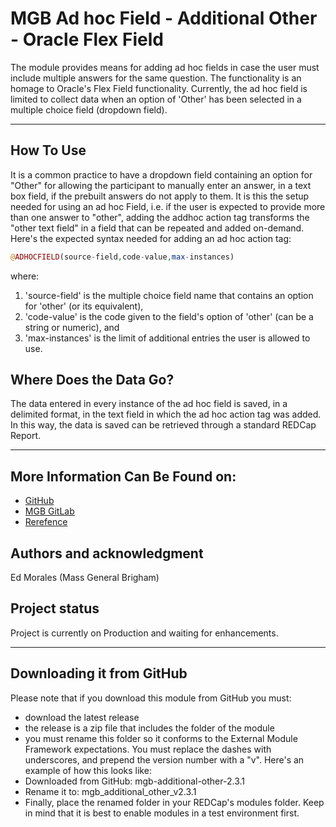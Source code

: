  # MGB Ad hoc Field - Additional Other - Oracle Flex Field

 The module provides means for adding ad hoc fields in case the user must include multiple answers for the same question. The functionality is an homage to Oracle's Flex Field functionality. Currently, the ad hoc field is limited to collect data when an option of 'Other' has been selected in a multiple choice field (dropdown field).

***

## How To Use

It is a common practice to have a dropdown field containing an option for "Other" for allowing the participant to manually enter an answer, in a text box field, if the prebuilt answers do not apply to them. 
It is this the setup needed for using an ad hoc Field, i.e. if the user is expected to provide more than one answer to "other",  adding the addhoc action tag transforms the "other text field" in a field that can be repeated and added on-demand.
Here's the expected syntax needed for adding an ad hoc action tag:

```php
@ADHOCFIELD(source-field,code-value,max-instances)
```
where:
 1. 'source-field' is the multiple choice field name that contains an option for 'other' (or its equivalent), 
 1. 'code-value' is the code given to the field's option of 'other' (can be a string or numeric), and 
 1. 'max-instances' is the limit of additional entries the user is allowed to use.

## Where Does the Data Go?

The data entered in every instance of the ad hoc field is saved, in a delimited format, in the text field in which the ad hoc action tag was added.
In this way, the data is saved can be retrieved through a standard REDCap Report.

***

## More Information Can Be Found on:

- [GitHub](https://github.com/PHSERIS/mgb-additional-other) 
- [MGB GitLab](https://gitlab-scm.partners.org/redcap_edc/mgb-flex-field)
- [Rerefence](https://docs.oracle.com/cd/A60725_05/html/comnls/us/fnd/10gch5.htm)

## Authors and acknowledgment
Ed Morales (Mass General Brigham)

## Project status
Project is currently on Production and waiting for enhancements.

***

## Downloading it from GitHub
Please note that if you download this module from GitHub you must:
- download the latest release
- the release is a zip file that includes the folder of the module
- you must rename this folder so it conforms to the External Module Framework expectations. You must replace the dashes with underscores, and prepend the version number with a "v". Here's an example of how this looks like:
- Downloaded from GitHub: mgb-additional-other-2.3.1
- Rename it to: mgb_additional_other_v2.3.1
- Finally, place the renamed folder in your REDCap's modules folder. Keep in mind that it is best to enable modules in a test environment first.